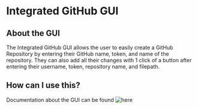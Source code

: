 # Integrated GitHub GUI

## About the GUI
The Integrated GitHub GUI allows the user to easily create a GitHub Repository by entering their GitHub name, token, and name of the repository. 
They can also add all their changes with 1 click of a button after entering their username, token, repository name, and filepath.

## How can I use this?
Documentation about the GUI can be found ![here](https://google.com/)